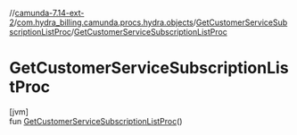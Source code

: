 //[camunda-7.14-ext-2](../../../index.md)/[com.hydra_billing.camunda.procs.hydra.objects](../index.md)/[GetCustomerServiceSubscriptionListProc](index.md)/[GetCustomerServiceSubscriptionListProc](-get-customer-service-subscription-list-proc.md)

# GetCustomerServiceSubscriptionListProc

[jvm]\
fun [GetCustomerServiceSubscriptionListProc](-get-customer-service-subscription-list-proc.md)()
